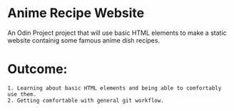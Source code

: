 # Anime Recipe Website

An Odin Project project that will use basic HTML elements to make a static website containig some famous anime dish recipes.

# Outcome:
    1. Learning about basic HTML elements and being able to comfortably use them.
    2. Getting comfortable with general git workflow.
